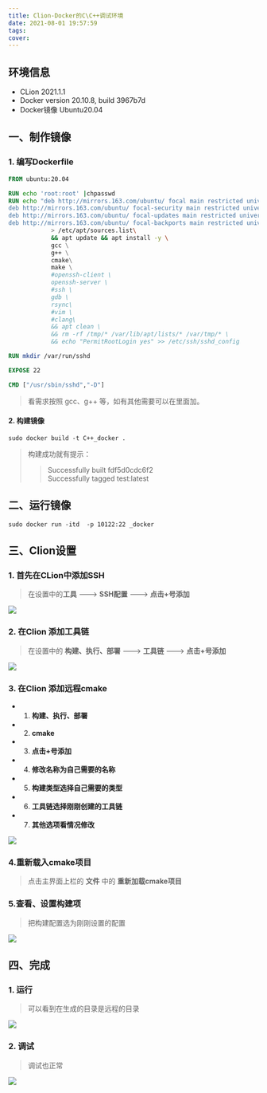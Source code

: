```yaml
---
title: Clion-Docker的C\C++调试环境
date: 2021-08-01 19:57:59
tags:
cover: 
---
```


## 环境信息  
- CLion 2021.1.1  
- Docker version 20.10.8, build 3967b7d  
- Docker镜像 Ubuntu20.04  

## 一、制作镜像  

### 1. 编写Dockerfile  

```Dockerfile
FROM ubuntu:20.04 

RUN echo 'root:root' |chpasswd
RUN echo "deb http://mirrors.163.com/ubuntu/ focal main restricted universe multiverse\n \
deb http://mirrors.163.com/ubuntu/ focal-security main restricted universe multiverse \n \
deb http://mirrors.163.com/ubuntu/ focal-updates main restricted universe multiverse\n	\
deb http://mirrors.163.com/ubuntu/ focal-backports main restricted universe multiverse\n" \
			> /etc/apt/sources.list\
			&& apt update && apt install -y \ 
			gcc \
			g++ \
			cmake\
			make \
			#openssh-client \
			openssh-server \
			#ssh \
			gdb \
			rsync\
			#vim \
			#clang\
			&& apt clean \
			&& rm -rf /tmp/* /var/lib/apt/lists/* /var/tmp/* \
			&& echo "PermitRootLogin yes" >> /etc/ssh/sshd_config

RUN mkdir /var/run/sshd

EXPOSE 22

CMD ["/usr/sbin/sshd","-D"]
```

>看需求按照 gcc、g++ 等，如有其他需要可以在里面加。  

#### 2. 构建镜像  

```shell
sudo docker build -t C++_docker .
```

>构建成功就有提示：  
>> Successfully built fdf5d0cdc6f2    
>> Successfully tagged test:latest  

## 二、运行镜像  

```shell
sudo docker run -itd  -p 10122:22 _docker  
```
## 三、Clion设置  

### 1. 首先在CLion中添加SSH  

>在设置中的**工具** --->  **SSH配置**  --->  **点击+号添加** 

<img src="./Clion_Docker_C++/添加SSH.png">   

### 2. 在Clion 添加工具链  

>在设置中的 **构建、执行、部署**  --->  **工具链**  --->  **点击+号添加**   

<img src="./Clion_Docker_C++/添加工具链.png">   

### 3. 在Clion 添加远程cmake  

- 1. **构建、执行、部署**
- 2. **cmake**
- 3. **点击+号添加**
- 4. **修改名称为自己需要的名称**  
- 5. **构建类型选择自己需要的类型**  
- 6. **工具链选择刚刚创建的工具链**  
- 7. **其他选项看情况修改**  

<img src="./Clion_Docker_C++/添加cmake.png">   

### 4.重新载入cmake项目   

>点击主界面上栏的 **文件** 中的 **重新加载cmake项目**  

### 5.查看、设置构建项  

>把构建配置选为刚刚设置的配置  

<img src="./Clion_Docker_C++/查看构建项.png">   

## 四、完成  

### 1. 运行  
>可以看到在生成的目录是远程的目录  

<img src="./Clion_Docker_C++/结果.png"> 

### 2. 调试  
>调试也正常  

<img src="./Clion_Docker_C++/调试结果.png"> 